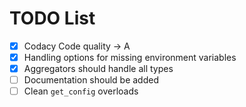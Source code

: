 # TODO List
- [x] Codacy Code quality -> A
- [x] Handling options for missing environment variables
- [x] Aggregators should handle all types
- [ ] Documentation should be added
- [ ] Clean `get_config` overloads
